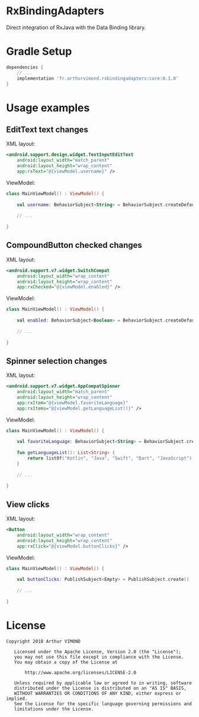 # RxBindingAdapters
Direct integration of RxJava with the Data Binding library.

# Gradle Setup

```groovy
dependencies {
    // ...
    implementation 'fr.arthurvimond.rxbindingadapters:core:0.1.0'
}
```

# Usage examples

## EditText text changes

XML layout:
```xml
<android.support.design.widget.TextInputEditText
    android:layout_width="match_parent"
    android:layout_height="wrap_content"
    app:rxText="@{viewModel.username}" />
```

ViewModel:
```kotlin
class MainViewModel() : ViewModel() {
  
    val username: BehaviorSubject<String> = BehaviorSubject.createDefault("Arthur")
    
    // ...
  
}
```

## CompoundButton checked changes

XML layout:
```xml
<android.support.v7.widget.SwitchCompat
    android:layout_width="wrap_content"
    android:layout_height="wrap_content"
    app:rxChecked="@{viewModel.enabled}" />
```

ViewModel:
```kotlin
class MainViewModel() : ViewModel() {
  
    val enabled: BehaviorSubject<Boolean> = BehaviorSubject.createDefault(true)
    
    // ...
  
}
```

## Spinner selection changes

XML layout:
```xml
<android.support.v7.widget.AppCompatSpinner
    android:layout_width="match_parent"
    android:layout_height="wrap_content"
    app:rxItem="@{viewModel.favoriteLanguage}"
    app:rxItems="@{viewModel.getLanguageList()}" />
```

ViewModel:
```kotlin
class MainViewModel() : ViewModel() {
  
    val favoriteLanguage: BehaviorSubject<String> = BehaviorSubject.createDefault("Kotlin")
    
    fun getLanguageList(): List<String> {
        return listOf("Kotlin", "Java", "Swift", "Dart", "JavaScript")
    }
    
    // ...
  
}
```

## View clicks

XML layout:
```xml
<Button
    android:layout_width="wrap_content"
    android:layout_height="wrap_content"
    app:rxClick="@{viewModel.buttonClicks}" />
```

ViewModel:
```kotlin
class MainViewModel() : ViewModel() {
  
    val buttonClicks: PublishSubject<Empty> = PublishSubject.create()
    
    // ...
  
}
```

# License

```
Copyright 2018 Arthur VIMOND

   Licensed under the Apache License, Version 2.0 (the "License");
   you may not use this file except in compliance with the License.
   You may obtain a copy of the License at

       http://www.apache.org/licenses/LICENSE-2.0

   Unless required by applicable law or agreed to in writing, software
   distributed under the License is distributed on an "AS IS" BASIS,
   WITHOUT WARRANTIES OR CONDITIONS OF ANY KIND, either express or implied.
   See the License for the specific language governing permissions and
   limitations under the License.
```